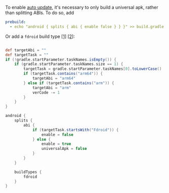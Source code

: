 To enable [auto update](https://f-droid.org/en/docs/Build_Metadata_Reference/#AutoUpdateMode), it's necessary to only build a universal apk, rather than splitting ABIs. To do so, add

```yaml
prebuild:
  - echo "android { splits { abi { enable false } } }" >> build.gradle
```

Or add a `fdroid` build type [[1]](https://github.com/SagerNet/SagerNet/commit/0e65f439c76db91adf2239008c6570f9695e5063) [[2]](https://github.com/SagerNet/SagerNet/commit/7dfdc7ff622c443406d22a688689483a491066ac):

```groovy

def targetAbi = ""
def targetTask = ""
if (!gradle.startParameter.taskNames.isEmpty()) {
    if (gradle.startParameter.taskNames.size == 1) {
        targetTask = gradle.startParameter.taskNames[0].toLowerCase()
        if (targetTask.contains("arm64")) {
            targetAbi = "arm64"
        } else if (targetTask.contains("arm")) {
            targetAbi = "arm"
            verCode -= 1
        }
    }
}

android {
    splits {
        abi {
            if (targetTask.startsWith("Fdroid")) {
                enable = false
            } else {
                enable = true
                universalApk = false
            }
        }
    }

    buildTypes {
        fdroid
    }
}
```